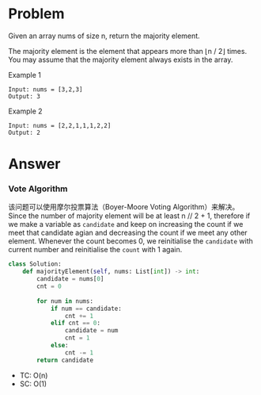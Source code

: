 # Problem
Given an array nums of size n, return the majority element.

The majority element is the element that appears more than ⌊n / 2⌋ times. You may assume that the majority element always exists in the array.

Example 1
```
Input: nums = [3,2,3]
Output: 3
```

Example 2
```
Input: nums = [2,2,1,1,1,2,2]
Output: 2
```
# Answer
### Vote Algorithm
该问题可以使用摩尔投票算法（Boyer-Moore Voting Algorithm）来解决。
Since the number of majority element will be at least  n // 2 + 1, therefore if we make a variable as `candidate` and keep on increasing the count if we meet that candidate agian and decreasing the count if we meet any other element. Whenever the count becomes 0, we reinitialise the `candidate` with current number and reinitialise the `count` with 1 again.
```python
class Solution:
    def majorityElement(self, nums: List[int]) -> int:
        candidate = nums[0]
        cnt = 0
        
        for num in nums:
            if num == candidate:
                cnt += 1
            elif cnt == 0:
                candidate = num
                cnt = 1
            else:
                cnt -= 1
        return candidate
```
- TC: O(n)
- SC: O(1)